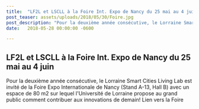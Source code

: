 ```yaml
---
title:  "LF2L et LSCLL à la Foire Int. Expo de Nancy du 25 mai au 4 juin"
post_teaser: assets/uploads/2018/05/30/Foire.jpg
post_description: "Pour la deuxième année consécutive, le Lorraine Smart Cities Living Lab est invité de la Foire Expo Internationale de Nancy (Stand A-13, Hall B) avec un espace de 80 m2 sur lequel l'Université de Lorraine propose au grand public comment contribuer aux innovations de demain! Lien vers la Foire"
date:   2018-05-28 00:00:00 -0600

---
```


## LF2L et LSCLL à la Foire Int. Expo de Nancy du 25 mai au 4 juin

Pour la deuxième année consécutive, le Lorraine Smart Cities Living Lab est invité de la Foire Expo Internationale de Nancy (Stand A-13, Hall B) avec un espace de 80 m2 sur lequel l'Université de Lorraine propose au grand public comment contribuer aux innovations de demain! Lien vers la Foire

